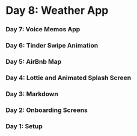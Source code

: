 # Day 8: Weather App

### Day 7: Voice Memos App
### Day 6: Tinder Swipe Animation
### Day 5: AirBnb Map
### Day 4: Lottie and Animated Splash Screen
### Day 3: Markdown
### Day 2: Onboarding Screens
### Day 1: Setup